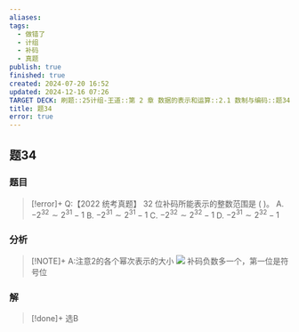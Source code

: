 ```yaml
---
aliases: 
tags:
  - 做错了
  - 计组
  - 补码
  - 真题
publish: true
finished: true
created: 2024-07-20 16:52
updated: 2024-12-16 07:26
TARGET DECK: 刷题::25计组-王道::第 2 章 数据的表示和运算::2.1 数制与编码::题34
title: 题34
error: true
---
```

## 题34
### 题目
> [!error]+
> Q:【2022 统考真题】 32 位补码所能表示的整数范围是 ( )。
> A. $- {2}^{32} \sim {2}^{31} - 1$ B. $- {2}^{31} \sim {2}^{31} - 1$
> C. $- {2}^{32} \sim {2}^{32} - 1$ D. $- {2}^{31} \sim {2}^{32} - 1$
### 分析
> [!NOTE]+
> A:注意2的各个幂次表示的大小
> ![](https://img.hwenyi.live/202407221639713.webp)
> 补码负数多一个，第一位是符号位
### 解
> [!done]+
> 选B
<!--ID: 1721760736506-->